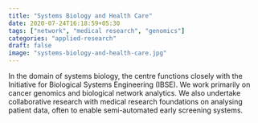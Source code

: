 ```yaml
---
title: "Systems Biology and Health Care"
date: 2020-07-24T16:18:59+05:30
tags: ["network", "medical research", "genomics"]
categories: "applied-research"
draft: false
image: "systems-biology-and-health-care.jpg"
---
```


In the domain of systems biology, the centre functions closely with the Initiative for Biological Systems Engineering (IBSE). We work primarily on cancer genomics and biological network analytics. We also undertake collaborative research with medical research foundations on analysing patient data, often to enable semi-automated early screening systems.

